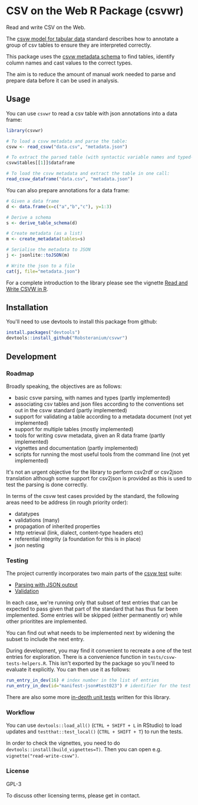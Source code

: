 # CSV on the Web R Package (csvwr)

Read and write CSV on the Web.

The [csvw model for tabular data](https://w3c.github.io/csvw/syntax/) standard describes how to annotate a group of csv tables to ensure they are interpreted correctly.

This package uses the [csvw metadata schema](https://w3c.github.io/csvw/metadata) to find tables, identify column names and cast values to the correct types.

The aim is to reduce the amount of manual work needed to parse and prepare data before it can be used in analysis.


## Usage

You can use `csvwr` to read a csv table with json annotations into a data frame:

```r
library(csvwr)

# To load a csvw metadata and parse the table:
csvw <- read_csvw("data.csv", "metadata.json")

# To extract the parsed table (with syntactic variable names and typed-columns):
csvw$tables[[1]]$dataframe

# To load the csvw metadata and extract the table in one call:
read_csvw_dataframe("data.csv", "metadata.json")
```

You can also prepare annotations for a data frame:

```r
# Given a data frame
d <- data.frame(x=c("a","b","c"), y=1:3)

# Derive a schema
s <- derive_table_schema(d)

# Create metadata (as a list)
m <- create_metadata(tables=s)

# Serialise the metadata to JSON
j <- jsonlite::toJSON(m)

# Write the json to a file
cat(j, file="metadata.json")
```

For a complete introduction to the library please see the vignette [Read and Write CSVW in R](vignettes/read-write-csvw.html).


## Installation

You'll need to use devtools to install this package from github:

```r
install.packages("devtools")
devtools::install_github("Robsteranium/csvwr")
```


## Development

### Roadmap

Broadly speaking, the objectives are as follows:

- basic csvw parsing, with names and types (partly implemented)
- associating csv tables and json files according to the conventions set out in the csvw standard (partly implemented)
- support for validating a table according to a metadata document (not yet implemented)
- support for multiple tables (mostly implemented)
- tools for writing csvw metadata, given an R data frame (partly implemented)
- vignettes and documentation (partly implemented)
- scripts for running the most useful tools from the command line (not yet implemented)

It's not an urgent objective for the library to perform csv2rdf or csv2json translation although some support for csv2json is provided as this is used to test the parsing is done correctly.

In terms of the csvw test cases provided by the standard, the following areas need to be address (in rough priority order):

- datatypes
- validations (many)
- propagation of inherited properties
- http retrieval (link, dialect, content-type headers etc)
- referential integrity (a foundation for this is in place)
- json nesting

### Testing

The project currently incorporates two main parts of the [csvw test](https://w3c.github.io/csvw/tests/) suite:

- [Parsing with JSON output](tests/testthat/test-csvw-parsing-json.R)
- [Validation](tests/testthat/test-csvw-validation.R)

In each case, we're running only that subset of test entries that can be expected to pass given that part of the standard that has thus far been implemented. Some entries will be skipped (either permanently or) while other prioritites are implemented.

You can find out what needs to be implemented next by widening the subset to include the next entry.

During development, you may find it convenient to recreate a one of the test entries for exploration. There is a convenience function in `tests/csvw-tests-helpers.R`. This isn't exported by the package so you'll need to evaluate it explicitly. You can then use it as follows:

```r
run_entry_in_dev(16) # index number in the list of entries
run_entry_in_dev(id="manifest-json#test023") # identifier for the test
```

There are also some more [in-depth unit tests](tests/testthat/test-parsing.R) written for this library.

### Workflow

You can use `devtools::load_all()` (`CTRL + SHIFT + L` in RStudio) to load updates and `testthat::test_local()` (`CTRL + SHIFT + T`) to run the tests.

In order to check the vignettes, you need to do `devtools::install(build_vignettes=T)`. Then you can open e.g. `vignette("read-write-csvw")`.


### License

GPL-3

To discuss other licensing terms, please get in contact.
